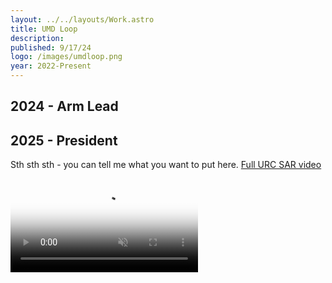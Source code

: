 ```yaml
---
layout: ../../layouts/Work.astro
title: UMD Loop
description:
published: 9/17/24
logo: /images/umdloop.png
year: 2022-Present
---
```


## 2024 - Arm Lead

## 2025 - President

Sth sth sth - you can tell me what you want to put here. 
[Full URC SAR video](https://www.youtube.com/watch?v=v65-nOE8YXU)


<div class="overflow-hidden my-8">
  <video class="w-full" autoplay loop muted playsinline poster="/images/placeholder-rover-25.jpg">
    <source src="/video/sar25.mp4" type="video/mp4" />
  </video>
</div>

